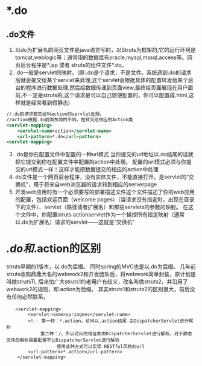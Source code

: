 # *.do
## .do文件
1. 以do为扩展名的网页文件是java语言写的，以Struts为框架的;它的运行环境是tomcat,weblogic等；通常用的数据库有oracle,mysql,mssql,access等。网页后台程序是*.jsp 或者 struts的组件文件*.do。
2. .do一般是servlet的映射。(即:.do是个请求，不是文件。系统遇到.do的请求后就会提交给某个servlet来处理,这个servlet会根据具体的配置转发给某个后台的程序进行数据处理,然后给数据传递到页面view,最终给页面展现在用户面前,不一定是struts的,这个请求是可以自己随便配置的，你可以配置成.html,这样就是经常看到假静态)
```xml
//.do的请求都交给叫action的servlet处理。
//action根据.do前面东西的不同，在转交给相应的Action类
<servlet-mapping>
	<servlet-name>action</servlet-name>
	<url-pattern>*.do</url-pattern>
<servlet-mapping>
```
3. .do是你在配置文件中配置的一种url模式
当你提交的url地址以.do结尾的话就把它提交到你在配置文件中配置的action中处理。
配置的url模式必须与你提交的url模式一样！这样才能把数据提交的相应的action中处理
4. do文件是一个网页后台程序，没有实体文件，不能直接打开。是servlet的“交换机”，用于将来自web浏览器的请求转到相应的serverpage
5. 开发web应用时有一个必须要写的部署描述文件这个文件描述了你的web应用的配置，包括欢迎页面（welcome pages）（当请求没有指定时，出现在目录下的文件）、servlet（路径或者扩展名）和那些servlets的参数的映射。 在这个文件中，你配置struts actionservlet作为一个操控所有指定映射（通常以.do为扩展名）请求的servlet——这就是“交换机”


# *.do和*.action的区别

struts早期的1版本，以.do为后缀。
同时spring的MVC也是以.do为后缀。
几年前struts收购鼎鼎大名的webwork2和开发团队后，将webwork简单封装，原计划是叫做strutsTi,
后来怕广大struts1的老用户有歧义，改名叫做struts2，并沿用了webwork2的规则，即.action为后缀。
其实struts1和struts2的区别很大，前后没有任何必然联系。

```
　　<servlet-mapping>
        <servlet-name>springmvc</servlet-name>
        <!-- 第一种：*.action，访问以.action结尾 由DispatcherServlet进行解析 
　　　　　　　 第二种：/，所以访问的地址都由DispatcherServlet进行解析，对于静态文件的解析需要配置不让DispatcherServlet进行解析 
            　　　　使用此种方式可以实现 RESTful风格的url 
        <url-pattern>*.action</url-pattern>
    </servlet-mapping>
```

